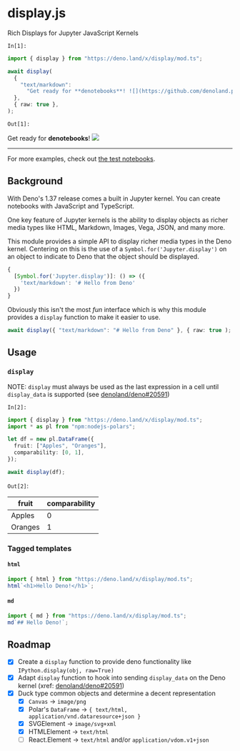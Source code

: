 # display.js

Rich Displays for Jupyter JavaScript Kernels

`In[1]:`

```typescript
import { display } from "https://deno.land/x/display/mod.ts";

await display(
  {
    "text/markdown":
      "Get ready for **denotebooks**! ![](https://github.com/denoland.png?size=32)",
  },
  { raw: true },
);
```

`Out[1]:`

Get ready for **denotebooks**! ![](https://github.com/denoland.png?size=32)

---

For more examples, check out
[the test notebooks](https://github.com/rgbkrk/display.js/tree/main/test-notebooks).

## Background

With Deno's 1.37 release comes a built in Jupyter kernel. You can create
notebooks with JavaScript and TypeScript.

One key feature of Jupyter kernels is the ability to display objects as richer
media types like HTML, Markdown, Images, Vega, JSON, and many more.

This module provides a simple API to display richer media types in the Deno
kernel. Centering on this is the use of a `Symbol.for('Jupyter.display')` on an
object to indicate to Deno that the object should be displayed.

```typescript
{
  [Symbol.for('Jupyter.display')]: () => ({
    'text/markdown': '# Hello from Deno'
  })
}
```

Obviously this isn't the most _fun_ interface which is why this module provides
a `display` function to make it easier to use.

```typescript
await display({ "text/markdown": "# Hello from Deno" }, { raw: true );
```

## Usage

### `display`

NOTE: `display` must always be used as the last expression in a cell until
`display_data` is supported (see
[denoland/deno#20591](https://github.com/denoland/deno/issues/20591))

`In[2]:`

```typescript
import { display } from "https://deno.land/x/display/mod.ts";
import * as pl from "npm:nodejs-polars";

let df = new pl.DataFrame({
  fruit: ["Apples", "Oranges"],
  comparability: [0, 1],
});

await display(df);
```

`Out[2]`:

<table><thead><tr><th>fruit</th><th>comparability</th></tr></thead><tbody><tr><td>Apples</td><td>0</ td></tr><tr><td>Oranges</td><td>1</td></tr></tbody></table>

### Tagged templates

#### `html`

```typescript
import { html } from "https://deno.land/x/display/mod.ts";
html`<h1>Hello Deno!</h1>`;
```

#### `md`

```typescript
import { md } from "https://deno.land/x/display/mod.ts";
md`## Hello Deno!`;
```

## Roadmap

- [x] Create a `display` function to provide deno functionality like
      `IPython.display(obj, raw=True)`
- [x] Adapt `display` function to hook into sending `display_data` on the Deno
      kernel (xref:
      [denoland/deno#20591](https://github.com/denoland/deno/issues/20591))
- [x] Duck type common objects and determine a decent representation
  - [x] `Canvas` -> `image/png`
  - [x] Polar's `DataFrame` ->
        `{ text/html, application/vnd.dataresource+json }`
  - [x] SVGElement -> `image/svg+xml`
  - [x] HTMLElement -> `text/html`
  - [ ] React.Element -> `text/html` and/or `application/vdom.v1+json`
